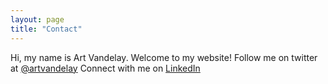 ```yaml
---
layout: page
title: "Contact"
---
```

Hi, my name is Art Vandelay. Welcome to my website! 
Follow me on twitter at [@artvandelay](http://www.twitter.com)
Connect with me on [LinkedIn](http://www.linkedin.com)
